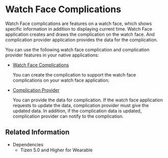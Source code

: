 # Watch Face Complications


Watch Face complications are features on a watch face, which shows specific information in addition to displaying current time.
Watch Face application creates and draws the complication on the watch face. And complication provider application provides the data for the complication.

You can use the following watch face complication and complication provider features in your native applications:

- [Watch Face Complications](watchface-complication.md)

  You can create the complication to support the watch face complications on your watch face application.

- [Complication Provider](watchface-complication-provider.md)

  You can provide the data for complication. If the watch face application requests to update the data, complication provider must give the updated data. In addition, if the complication data is updated, complication provider can notify to the complication.

## Related Information
- Dependencies
  - Tizen 5.0 and Higher for Wearable
